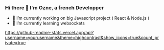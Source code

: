 ### Hi there 👋 I'm Ozne, a french Developper

- 🔭 I’m currently working on big Javascript project ( React & Node.js )
- 🌱 I’m currently learning websockets

https://github-readme-stats.vercel.app/api?username=yourusername&theme=highcontrast&show_icons=true&count_private=true
